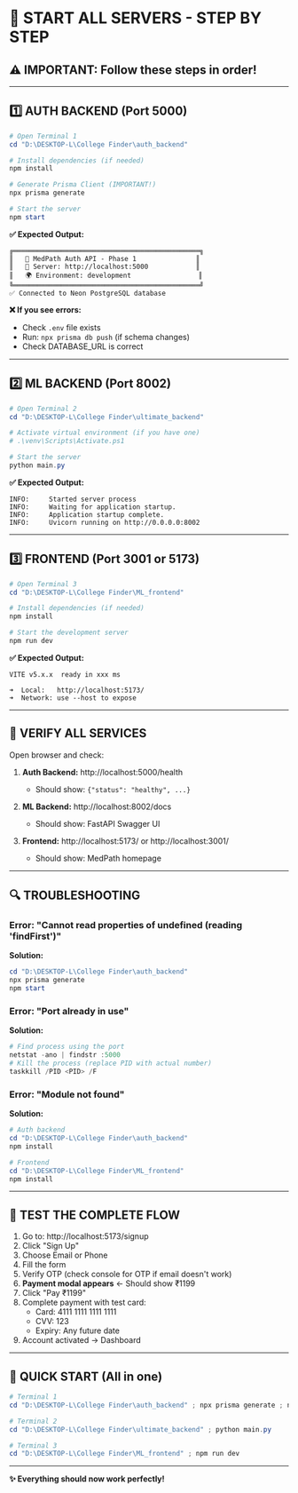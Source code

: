 # 🚀 START ALL SERVERS - STEP BY STEP

## ⚠️ IMPORTANT: Follow these steps in order!

---

## 1️⃣ **AUTH BACKEND** (Port 5000)

```powershell
# Open Terminal 1
cd "D:\DESKTOP-L\College Finder\auth_backend"

# Install dependencies (if needed)
npm install

# Generate Prisma Client (IMPORTANT!)
npx prisma generate

# Start the server
npm start
```

**✅ Expected Output:**
```
╔═══════════════════════════════════════════════╗
║   🚀 MedPath Auth API - Phase 1               ║
║   📡 Server: http://localhost:5000            ║
║   🌍 Environment: development                 ║
╚═══════════════════════════════════════════════╝
✅ Connected to Neon PostgreSQL database
```

**❌ If you see errors:**
- Check `.env` file exists
- Run: `npx prisma db push` (if schema changes)
- Check DATABASE_URL is correct

---

## 2️⃣ **ML BACKEND** (Port 8002)

```powershell
# Open Terminal 2
cd "D:\DESKTOP-L\College Finder\ultimate_backend"

# Activate virtual environment (if you have one)
# .\venv\Scripts\Activate.ps1

# Start the server
python main.py
```

**✅ Expected Output:**
```
INFO:     Started server process
INFO:     Waiting for application startup.
INFO:     Application startup complete.
INFO:     Uvicorn running on http://0.0.0.0:8002
```

---

## 3️⃣ **FRONTEND** (Port 3001 or 5173)

```powershell
# Open Terminal 3
cd "D:\DESKTOP-L\College Finder\ML_frontend"

# Install dependencies (if needed)
npm install

# Start the development server
npm run dev
```

**✅ Expected Output:**
```
VITE v5.x.x  ready in xxx ms

➜  Local:   http://localhost:5173/
➜  Network: use --host to expose
```

---

## 🧪 **VERIFY ALL SERVICES**

Open browser and check:

1. **Auth Backend:** http://localhost:5000/health
   - Should show: `{"status": "healthy", ...}`

2. **ML Backend:** http://localhost:8002/docs
   - Should show: FastAPI Swagger UI

3. **Frontend:** http://localhost:5173/ or http://localhost:3001/
   - Should show: MedPath homepage

---

## 🔍 **TROUBLESHOOTING**

### Error: "Cannot read properties of undefined (reading 'findFirst')"
**Solution:**
```powershell
cd "D:\DESKTOP-L\College Finder\auth_backend"
npx prisma generate
npm start
```

### Error: "Port already in use"
**Solution:**
```powershell
# Find process using the port
netstat -ano | findstr :5000
# Kill the process (replace PID with actual number)
taskkill /PID <PID> /F
```

### Error: "Module not found"
**Solution:**
```powershell
# Auth backend
cd "D:\DESKTOP-L\College Finder\auth_backend"
npm install

# Frontend
cd "D:\DESKTOP-L\College Finder\ML_frontend"
npm install
```

---

## 📝 **TEST THE COMPLETE FLOW**

1. Go to: http://localhost:5173/signup
2. Click "Sign Up"
3. Choose Email or Phone
4. Fill the form
5. Verify OTP (check console for OTP if email doesn't work)
6. **Payment modal appears** ← Should show ₹1199
7. Click "Pay ₹1199"
8. Complete payment with test card:
   - Card: 4111 1111 1111 1111
   - CVV: 123
   - Expiry: Any future date
9. Account activated → Dashboard

---

## 🎯 **QUICK START (All in one)**

```powershell
# Terminal 1
cd "D:\DESKTOP-L\College Finder\auth_backend" ; npx prisma generate ; npm start

# Terminal 2
cd "D:\DESKTOP-L\College Finder\ultimate_backend" ; python main.py

# Terminal 3
cd "D:\DESKTOP-L\College Finder\ML_frontend" ; npm run dev
```

---

**✨ Everything should now work perfectly!**
